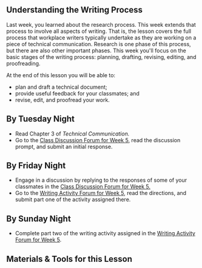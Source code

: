## Understanding the Writing Process

Last week, you learned about the research process. This week extends that process to involve all aspects of writing. That is, the lesson covers the full process that workplace writers typically undertake as they are working on a piece of technical communication. Research is one phase of this process, but there are also other important phases. This week you'll focus on the basic stages of the writing process: planning, drafting, revising, editing, and proofreading.

At the end of this lesson you will be able to:

* plan and draft a technical document;
* provide useful feedback for your classmates; and
* revise, edit, and proofread your work.

## By Tuesday Night

* Read Chapter 3 of _Technical Communication._
* Go to the [Class Discussion Forum for Week 5][1], read the discussion prompt, and submit an initial response.

## By Friday Night

* Engage in a discussion by replying to the responses of some of your classmates in the [Class Discussion Forum for Week 5.][1]
* Go to the [Writing Activity Forum for Week 5][2], read the directions, and submit part one of the activity assigned there.

## By Sunday Night

* Complete part two of the writing activity assigned in the [Writing Activity Forum for Week 5][2].

## Materials & Tools for this Lesson

[1]: /section/content/default.asp?WCI=Goto&WCU=CRSCNT&MATCH=Class+Discussion+Forum+for+Week+5
[2]: /section/content/default.asp?WCI=Goto&WCU=CRSCNT&MATCH=Writing+Activity+Forum+for+Week+5
